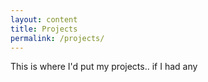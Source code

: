 ```yaml
---
layout: content
title: Projects
permalink: /projects/
---
```


This is where I'd put my projects.. if I had any
